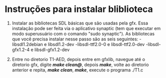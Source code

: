 # Instruções para instalar bliblioteca

1) Instalar as bibliotecas SDL básicas que são usadas pela gfx. Essa instalação pode ser feita via o aplicativo synaptic (tem que executar em modo superusuário com o comando "sudo synaptic"). As bibliotecas que você precisa instalar nesse passo são as seis seguintes:
      -libsdl1.2debian e libsdl1.2-dev
      -libsdl-ttf2.0-0 e libsdl-ttf2.0-dev
      -libsdl-gfx1.2-4 e libsdl-gfx1.2-dev

2) Entre no diretorio T1-AED, depois entre em gfxlib, navegue até o diretorio gfx, digite ***make clean@***, depois ***make***, volte ao
diretorio anterior e repita, ***make clean***, ***make***, execute o programa ./T1.c

